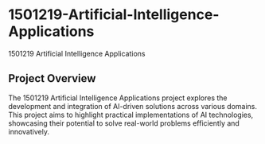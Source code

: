# 1501219-Artificial-Intelligence-Applications
1501219 Artificial Intelligence Applications

## Project Overview

The 1501219 Artificial Intelligence Applications project explores the development and integration of AI-driven solutions across various domains. This project aims to highlight practical implementations of AI technologies, showcasing their potential to solve real-world problems efficiently and innovatively.
